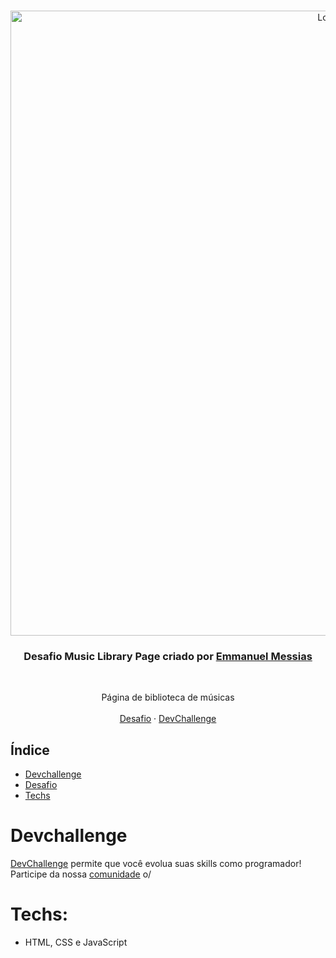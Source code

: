 <br />
<p align="center">
    <img src="https://imgur.com/ipLHFFb.gif" alt="Logo" width="1000">

  <h3 align="center">Desafio Music Library Page criado por <a href="https://www.linkedin.com/in/emmanuel-messias-535621127/">Emmanuel Messias</a></h3>
 <br />
  <p align="center">
     Página de biblioteca de músicas
       <br/>
    <br/>
    <a href="https://github.com/mannoeu/landing-page-music">Desafio</a>
    ·
    <a href="https://www.devchallenge.com.br/">DevChallenge</a>
  </p>
</p>

## Índice

* [Devchallenge](#devchallenge) 
* [Desafio](#desafio)
* [Techs](#techs)


# Devchallenge
<a href="https://devchallenge.now.sh/"> DevChallenge</a> permite que você evolua suas skills como programador! Participe da nossa <a href="https://discord.gg/yvYXhGj">comunidade</a> o/


# Techs: 
- HTML, CSS e JavaScript


